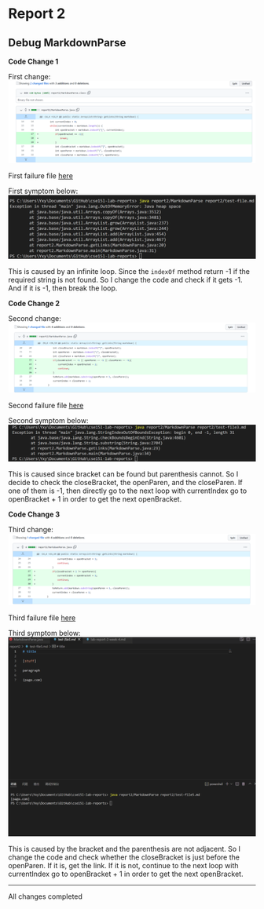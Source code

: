 # Report 2
## Debug MarkdownParse
**Code Change 1**

First change:
![first change](change1.png)

First failure file [here](test-file.md)

First symptom below:
![first symptom](symptom1.png)

This is caused by an infinite loop. Since the `indexOf` method return -1 if the required string is not found. So I change the code and check if it gets -1. And if it is -1, then break the loop.

**Code Change 2**

Second change:
![second change](change2.png)

Second failure file [here](test-file3.md)

Second symptom below:
![second symptom](symptom2.png)

This is caused since bracket can be found but parenthesis cannot. So I decide to check the closeBracket, the openParen, and the closeParen. If one of them is -1, then directly go to the next loop with currentIndex go to openBracket + 1 in order to get the next openBracket.

**Code Change 3**

Third change:
![third change](change3.png)

Third failure file [here](test-file5.md)

Third symptom below:
![third symptom](symptom3.png)

This is caused by the bracket and the parenthesis are not adjacent. So I change the code and check whether the closeBracket is just before the openParen. If it is, get the link. If it is not, continue to the next loop with currentIndex go to openBracket + 1 in order to get the next openBracket.

***

All changes completed
